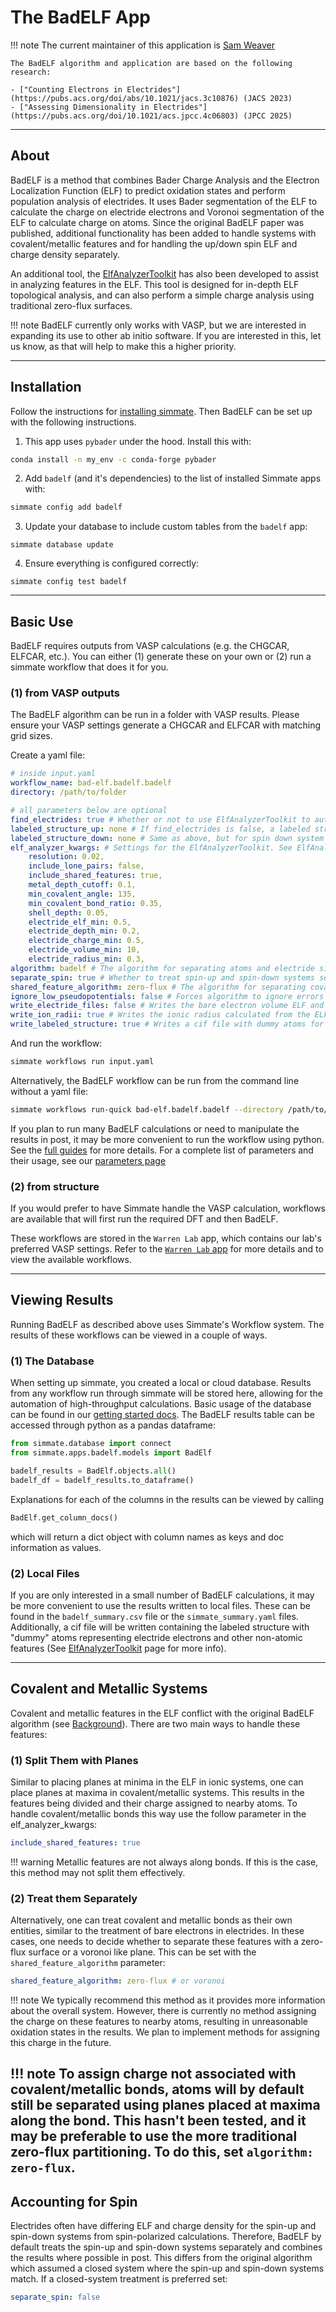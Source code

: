 
# The BadELF App

!!! note
    The current maintainer of this application is [Sam Weaver](https://github.com/SWeav02)

    The BadELF algorithm and application are based on the following research:
    
    - ["Counting Electrons in Electrides"](https://pubs.acs.org/doi/abs/10.1021/jacs.3c10876) (JACS 2023)
    - ["Assessing Dimensionality in Electrides"](https://pubs.acs.org/doi/10.1021/acs.jpcc.4c06803) (JPCC 2025)
    
--------------------------------------------------------------------------------

## About

BadELF is a method that combines Bader Charge Analysis and the Electron Localization Function (ELF) to predict oxidation states and perform population analysis of electrides. It uses Bader segmentation of the ELF to calculate the charge on electride electrons and Voronoi segmentation of the ELF to calculate charge on atoms. Since the original BadELF paper was published, additional functionality has been added to handle systems with covalent/metallic features and for handling the up/down spin ELF and charge density separately.

An additional tool, the [ElfAnalyzerToolkit](finder/elf_analyzer.md) has also been developed to assist in analyzing features in the ELF. This tool is designed for in-depth ELF topological analysis, and can also perform a simple charge analysis using traditional zero-flux surfaces.

!!! note
    BadELF currently only works with VASP, but we are interested in expanding its use to other ab initio software. If you are interested in this, let us know, as that will help to make this a higher priority.

--------------------------------------------------------------------------------

## Installation

Follow the instructions for [installing simmate](/getting_started/installation/quick_start.md). Then BadELF can be set up with the following instructions.

1. This app uses `pybader` under the hood. Install this with:
``` bash
conda install -n my_env -c conda-forge pybader
```

2. Add `badelf` (and it's dependencies) to the list of installed Simmate apps with:
``` bash
simmate config add badelf
```

3. Update your database to include custom tables from the `badelf` app:
``` shell
simmate database update
```

4. Ensure everything is configured correctly:
``` shell
simmate config test badelf
```

--------------------------------------------------------------------------------

## Basic Use

BadELF requires outputs from VASP calculations (e.g. the CHGCAR, ELFCAR, etc.). You can either (1) generate these on your own or (2) run a simmate workflow that does it for you. 

### (1) from VASP outputs

The BadELF algorithm can be run in a folder with VASP results. Please ensure your VASP settings generate a CHGCAR and ELFCAR with matching grid sizes. 

Create a yaml file:
``` yaml
# inside input.yaml
workflow_name: bad-elf.badelf.badelf
directory: /path/to/folder

# all parameters below are optional
find_electrides: true # Whether or not to use ElfAnalyzerToolkit to automatically find electrides
labeled_structure_up: none # If find_electrides is false, a labeled structure with dummy atoms (see ElfAnalyzerToolkit docs)
labeled_structure_down: none # Same as above, but for spin down system
elf_analyzer_kwargs: # Settings for the ElfAnalyzerToolkit. See ElfAnalyzerToolkit docs for more info
    resolution: 0.02,
    include_lone_pairs: false,
    include_shared_features: true,
    metal_depth_cutoff: 0.1,
    min_covalent_angle: 135,
    min_covalent_bond_ratio: 0.35,
    shell_depth: 0.05,
    electride_elf_min: 0.5,
    electride_depth_min: 0.2,
    electride_charge_min: 0.5,
    electride_volume_min: 10,
    electride_radius_min: 0.3,
algorithm: badelf # The algorithm for separating atoms and electride sites
separate_spin: true # Whether to treat spin-up and spin-down systems separately
shared_feature_algorithm: zero-flux # The algorithm for separating covalent/metallic features
ignore_low_pseudopotentials: false # Forces algorithm to ignore errors related to PPs with few electrons
write_electride_files: false # Writes the bare electron volume ELF and charge
write_ion_radii: true # Writes the ionic radius calculated from the ELF for each atom
write_labeled_structure: true # Writes a cif file with dummy atoms for each non-atomic ELF feature
```

And run the workflow:
``` bash
simmate workflows run input.yaml
```

Alternatively, the BadELF workflow can be run from the command line without a yaml file:
``` bash
simmate workflows run-quick bad-elf.badelf.badelf --directory /path/to/folder
```

If you plan to run many BadELF calculations or need to manipulate the results in post, it may be more convenient to run the workflow using python. See the [full guides](/full_guides/workflows/basic_use.md) for more details. For a complete list of parameters and their usage, see our [parameters page](/parameters.md)

### (2) from structure

If you would prefer to have Simmate handle the VASP calculation, workflows are available that will first run the required DFT and then BadELF. 

These workflows are stored in the `Warren Lab` app, which contains our lab's preferred VASP settings. Refer to the [`Warren Lab` app](/apps/warren_lab.md) for more details and to view the available workflows.

--------------------------------------------------------------------------------

## Viewing Results

Running BadELF as described above uses Simmate's Workflow system. The results of these workflows can be viewed in a couple of ways.

### (1) The Database

When setting up simmate, you created a local or cloud database. Results from any workflow run through simmate will be stored here, allowing for the automation of high-throughput calculations. Basic usage of the database can be found in our [getting started docs](/getting_started/database/quick_start.md). The BadELF results table can be accessed through python as a pandas dataframe:

``` python
from simmate.database import connect
from simmate.apps.badelf.models import BadElf

badelf_results = BadElf.objects.all()
badelf_df = badelf_results.to_dataframe()
```

Explanations for each of the columns in the results can be viewed by calling

``` python
BadElf.get_column_docs()
```
which will return a dict object with column names as keys and doc information as values.

### (2) Local Files

If you are only interested in a small number of BadELF calculations, it may be more convenient to use the results written to local files. These can be found in the `badelf_summary.csv` file or the `simmate_summary.yaml` files. Additionally, a cif file will be written containing the labeled structure with "dummy" atoms representing electride electrons and other non-atomic features (See [ElfAnalyzerToolkit](finder/elf_analyzer.md) page for more info).

--------------------------------------------------------------------------------

## Covalent and Metallic Systems

Covalent and metallic features in the ELF conflict with the original BadELF algorithm (see [Background](background.md)). There are two main ways to handle these features:

### (1) Split Them with Planes

Similar to placing planes at minima in the ELF in ionic systems, one can place planes at maxima in covalent/metallic systems. This results in the features being divided and their charge assigned to nearby atoms. To handle covalent/metallic bonds this way use the follow parameter in the elf_analyzer_kwargs:

``` yaml
include_shared_features: true
```

!!! warning
    Metallic features are not always along bonds. If this is the case, this method may not split them effectively.

### (2) Treat them Separately

Alternatively, one can treat covalent and metallic bonds as their own entities, similar to the treatment of bare electrons in electrides. In these cases, one needs to decide whether to separate these features with a zero-flux surface or a voronoi like plane. This can be set with the `shared_feature_algorithm` parameter:

``` yaml
shared_feature_algorithm: zero-flux # or voronoi
```

!!! note
    We typically recommend this method as it provides more information about the overall system. However, there is currently no method assigning the charge on these features to nearby atoms, resulting in unreasonable oxidation states in the results. We plan to implement methods for assigning this charge in the future.

!!! note
    To assign charge not associated with covalent/metallic bonds, atoms will by default still be separated using planes placed at maxima along the bond. This hasn't been tested, and it may be preferable to use the more traditional zero-flux partitioning. To do this, set `algorithm: zero-flux`.
--------------------------------------------------------------------------------

## Accounting for Spin

Electrides often have differing ELF and charge density for the spin-up and spin-down systems from spin-polarized calculations. Therefore, BadELF by default treats the spin-up and spin-down systems separately and combines the results where possible in post. This differs from the original algorithm which assumed a closed system where the spin-up and spin-down systems match. If a closed-system treatment is preferred set:

``` yaml
separate_spin: false
```



